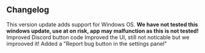 ## Changelog
This version update adds support for Windows OS.
**We have not tested this windows update, use at on risk, app may malfunction as this is not tested!**
Improved Discord button code
Improved the UI, still not noticable but we improoved it!
Added a "Report bug button in the settings panel"
